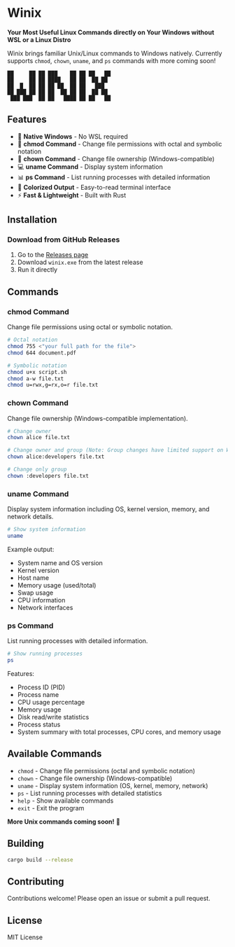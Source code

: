 # Winix

**Your Most Useful Linux Commands directly on Your Windows without WSL or a Linux Distro**

Winix brings familiar Unix/Linux commands to Windows natively. Currently supports `chmod`, `chown`, `uname`, and `ps` commands with more coming soon!

```
██     ██ ██ ███    ██ ██ ██   ██
██     ██ ██ ████   ██ ██  ██ ██
██  █  ██ ██ ██ ██  ██ ██   ███
██ ███ ██ ██ ██  ██ ██ ██  ██ ██
 ███ ███  ██ ██   ████ ██ ██   ██
```

## Features

- 🚀 **Native Windows** - No WSL required
- 🔧 **chmod Command** - Change file permissions with octal and symbolic notation
- 👤 **chown Command** - Change file ownership (Windows-compatible)
- 💻 **uname Command** - Display system information
- 📊 **ps Command** - List running processes with detailed information
- 🎨 **Colorized Output** - Easy-to-read terminal interface
- ⚡ **Fast & Lightweight** - Built with Rust

## Installation

### Download from GitHub Releases

1. Go to the [Releases page](https://github.com/0xsambit/winix/releases)
2. Download `winix.exe` from the latest release
3. Run it directly


## Commands

### chmod Command

Change file permissions using octal or symbolic notation.

```bash
# Octal notation
chmod 755 <"your full path for the file">
chmod 644 document.pdf

# Symbolic notation
chmod u+x script.sh
chmod a-w file.txt
chmod u=rwx,g=rx,o=r file.txt
```

### chown Command

Change file ownership (Windows-compatible implementation).

```bash
# Change owner
chown alice file.txt

# Change owner and group (Note: Group changes have limited support on Windows)
chown alice:developers file.txt

# Change only group
chown :developers file.txt
```

### uname Command

Display system information including OS, kernel version, memory, and network details.

```bash
# Show system information
uname
```

Example output:
- System name and OS version
- Kernel version  
- Host name
- Memory usage (used/total)
- Swap usage
- CPU information
- Network interfaces

### ps Command

List running processes with detailed information.

```bash
# Show running processes
ps
```

Features:
- Process ID (PID)
- Process name
- CPU usage percentage
- Memory usage
- Disk read/write statistics
- Process status
- System summary with total processes, CPU cores, and memory usage

## Available Commands

- `chmod` - Change file permissions (octal and symbolic notation)
- `chown` - Change file ownership (Windows-compatible)
- `uname` - Display system information (OS, kernel, memory, network)
- `ps` - List running processes with detailed statistics
- `help` - Show available commands
- `exit` - Exit the program

**More Unix commands coming soon!** 🚀

## Building

```bash
cargo build --release
```

## Contributing

Contributions welcome! Please open an issue or submit a pull request.

## License

MIT License
